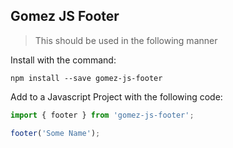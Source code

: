 ## Gomez JS Footer

> This should be used in the following manner

Install with the command:

```
npm install --save gomez-js-footer
```

Add to a Javascript Project with the following code: 

``` javascript
import { footer } from 'gomez-js-footer';

footer('Some Name');
```